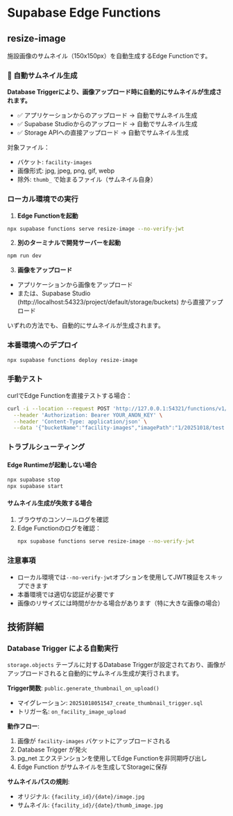 # Supabase Edge Functions

## resize-image

施設画像のサムネイル（150x150px）を自動生成するEdge Functionです。

### 🔄 自動サムネイル生成

**Database Triggerにより、画像アップロード時に自動的にサムネイルが生成されます。**

- ✅ アプリケーションからのアップロード → 自動でサムネイル生成
- ✅ Supabase Studioからのアップロード → 自動でサムネイル生成
- ✅ Storage APIへの直接アップロード → 自動でサムネイル生成

対象ファイル：
- バケット: `facility-images`
- 画像形式: jpg, jpeg, png, gif, webp
- 除外: `thumb_` で始まるファイル（サムネイル自身）

### ローカル環境での実行

1. **Edge Functionを起動**

```bash
npx supabase functions serve resize-image --no-verify-jwt
```

2. **別のターミナルで開発サーバーを起動**

```bash
npm run dev
```

3. **画像をアップロード**

- アプリケーションから画像をアップロード
- または、Supabase Studio (http://localhost:54323/project/default/storage/buckets) から直接アップロード

いずれの方法でも、自動的にサムネイルが生成されます。

### 本番環境へのデプロイ

```bash
npx supabase functions deploy resize-image
```

### 手動テスト

curlでEdge Functionを直接テストする場合：

```bash
curl -i --location --request POST 'http://127.0.0.1:54321/functions/v1/resize-image' \
  --header 'Authorization: Bearer YOUR_ANON_KEY' \
  --header 'Content-Type: application/json' \
  --data '{"bucketName":"facility-images","imagePath":"1/20251018/test.jpg","thumbnailPath":"1/20251018/thumb_test.jpg","width":150,"height":150}'
```

### トラブルシューティング

#### Edge Runtimeが起動しない場合

```bash
npx supabase stop
npx supabase start
```

#### サムネイル生成が失敗する場合

1. ブラウザのコンソールログを確認
2. Edge Functionのログを確認：
   ```bash
   npx supabase functions serve resize-image --no-verify-jwt
   ```

### 注意事項

- ローカル環境では`--no-verify-jwt`オプションを使用してJWT検証をスキップできます
- 本番環境では適切な認証が必要です
- 画像のリサイズには時間がかかる場合があります（特に大きな画像の場合）

## 技術詳細

### Database Trigger による自動実行

`storage.objects` テーブルに対するDatabase Triggerが設定されており、画像がアップロードされると自動的にサムネイル生成が実行されます。

**Trigger関数**: `public.generate_thumbnail_on_upload()`
- マイグレーション: `20251018051547_create_thumbnail_trigger.sql`
- トリガー名: `on_facility_image_upload`

**動作フロー**:
1. 画像が `facility-images` バケットにアップロードされる
2. Database Trigger が発火
3. pg_net エクステンションを使用してEdge Functionを非同期呼び出し
4. Edge Function がサムネイルを生成してStorageに保存

**サムネイルパスの規則**:
- オリジナル: `{facility_id}/{date}/image.jpg`
- サムネイル: `{facility_id}/{date}/thumb_image.jpg`
